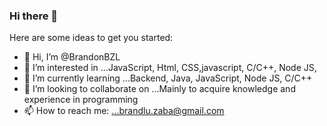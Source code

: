 ### Hi there 👋

Here are some ideas to get you started:
- 👋 Hi, I’m @BrandonBZL
- 👀 I’m interested in ...JavaScript, Html, CSS,javascript, C/C++, Node JS, 
- 🌱 I’m currently learning ...Backend, Java, JavaScript, Node JS, C/C++ 
- 👯 I’m looking to collaborate on ...Mainly to acquire knowledge and experience in programming
- 📫 How to reach me: ...brandlu.zaba@gmail.com

